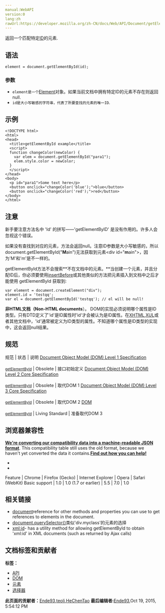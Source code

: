 ```yaml
---
manual:WebAPI
version:0
lang:zh
rawUrl:https://developer.mozilla.org/zh-CN/docs/Web/API/Document/getElementById
---
```










返回一个匹配特定[ID](%26069 "en-US/docs/DOM/element.id")的元素.


## 语法<a name="Syntax"></a>

```
element = document.getElementById(id);
```

### 参数<a name="参数"></a>

* `element是一个`[Element](%26070 "en-US/docs/DOM/element")对象。如果当前文档中拥有特定ID的元素不存在则返回null.
* `id是大小写敏感的字符串，代表了所要查找的元素的唯一ID`.

## 示例<a name="Example"></a>

```
<!DOCTYPE html>
<html>
<head>
  <title>getElementById example</title>
  <script>
  function changeColor(newColor) {
    var elem = document.getElementById("para1");
    elem.style.color = newColor;
  }
  </script>
</head>
<body>
  <p id="para1">Some text here</p>
  <button onclick="changeColor('blue');">blue</button>
  <button onclick="changeColor('red');">red</button>
</body>
</html>
```

## 注意<a name="Notes"></a>


新手要注意方法名中 &#39;Id&#39; 的拼写——&#39;getElementByID&#39; 是没有作用的。许多人会忽视这个错误。



如果没有查找到对应的元素，方法会返回null。注意ID参数是大小写敏感的，所以document.getElementById(&quot;**M**ain&quot;)无法获取到元素&lt;div id=&quot;**m**ain&quot;&gt;，因为&#39;M&#39;和&#39;m&#39;是不一样的。



getElementById方法不会搜索**不在文档中的元素。**当创建一个元素，并且分配ID后，你必须要使用[insertBefore](%26071 "en-US/docs/DOM/Node.insertBefore")或其他类似的方法把元素插入到文档中之后才能使用 getElementById 获取到:


```
var element = document.createElement("div");
element.id = 'testqq';
var el = document.getElementById('testqq'); // el will be null!
```


**非HTML文档（Non-HTML documents**）。 DOM的实现必须说明哪个属性是ID类型。只有DTD定义了&#39;id&#39;是ID属性时’id‘才会被认为是ID属性。在[XHTML](%26072 "en-US/docs/XHTML"),[XUL](%26073 "en-US/docs/XUL")或者其他文档中，&#39;id&#39;通常被定义为ID类型的属性。不知道哪个属性是ID类型的实现中，这会返回null结果。


## 规范<a name="Specification"></a>
规范 | 状态 | 说明 
[Document Object Model (DOM) Level 1 Specification<br></br><small>getElementById</small>](%26074 "") | Obsolete | 接口初始定义 
[Document Object Model (DOM) Level 2 Core Specification<br></br><small>getElementById</small>](%26075 "") | Obsolete | 取代DOM 1 
[Document Object Model (DOM) Level 3 Core Specification<br></br><small>getElementById</small>](%26076 "") | Obsolete | 取代DOM 2 
[DOM<br></br><small>getElementById</small>](%26077 "") | Living Standard | 准备取代DOM 3 


## 浏览器兼容性<a name="Browser_Compatibility"></a>


**[We&#39;re converting our compatibility data into a machine-readable JSON format](%3344 "")**. This compatibility table still uses the old format, because we haven&#39;t yet converted the data it contains.**[Find out how you can help!](%3392 "")**


* 
* 
Feature | Chrome | Firefox (Gecko) | Internet Explorer | Opera | Safari (WebKit) 
Basic support | 1.0 | 1.0 (1.7 or earlier) | 5.5 | 7.0 | 1.0 








## 相关链接<a name="See_also"></a>

* [document](%21252 "en-US/docs/DOM/document")reference for other methods and properties you can use to get references to elements in the document.
* [document.querySelector()](%26078 "")类似&#39;div.myclass&#39;的元素的选择
* [xml:id](%26079 "en-US/docs/xml/id")- has a utility method for allowing getElementById to obtain &#39;xml:id&#39; in XML documents (such as returned by Ajax calls)



## 文档标签和贡献者
**标签：**
* [API](%50 "")
* [DOM](%456 "")
* [元素](%10335 "")
* [选择器](%26080 "")

**此页面的贡献者：**[Ende93](%130 ""),[teoli](%160 ""),[HeChenTao](%26081 "")
**最后编辑者:**[Ende93](%130 ""),<time>Oct 19, 2015, 5:54:12 PM</time>


